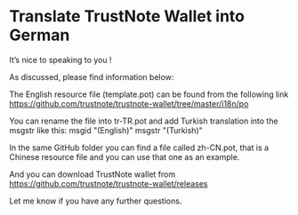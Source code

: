 # Translate TrustNote Wallet into German


It’s nice to speaking to you !
 
As discussed, please find information below:
 
The English resource file (template.pot) can be found from the following link
https://github.com/trustnote/trustnote-wallet/tree/master/i18n/po
 
You can rename the file into tr-TR.pot and add Turkish translation into the msgstr like this:
msgid "(English)"
msgstr "(Turkish)"
 
In the same GitHub folder you can find a file called zh-CN.pot, that is a Chinese resource file and you can use that one as an example.
 
And you can download TrustNote wallet from https://github.com/trustnote/trustnote-wallet/releases
 
Let me know if you have any further questions.
